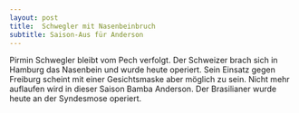 ```yaml
---
layout: post
title:  Schwegler mit Nasenbeinbruch
subtitle: Saison-Aus für Anderson
---
```


Pirmin Schwegler bleibt vom Pech verfolgt. Der Schweizer brach sich in Hamburg das Nasenbein und wurde heute operiert. Sein Einsatz gegen Freiburg scheint mit einer Gesichtsmaske aber möglich zu sein. Nicht mehr auflaufen wird in dieser Saison Bamba Anderson. Der Brasilianer wurde heute an der Syndesmose operiert.


